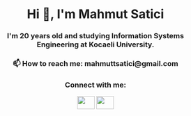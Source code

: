 
<h1 align="center">Hi 👋, I'm Mahmut Satici</h1>
<h3 align="center">I'm 20 years old and studying Information Systems Engineering at Kocaeli University.</h3>
<h3 align="center"> 📫 How to reach me: mahmuttsatici@gmail.com</h3>


<h3 align="center">Connect with me:</h3>

<p align="center">
<div align="center"> <a  href="https://www.linkedin.com/in/mahmutsatici/" target="blank"><img align="center" src="https://raw.githubusercontent.com/rahuldkjain/github-profile-readme-generator/master/src/images/icons/Social/linked-in-alt.svg"  height="30" width="40" /></a>
<a href="https://www.instagram.com/mahmuttsatici/" target="blank"><img align="center" src="https://raw.githubusercontent.com/rahuldkjain/github-profile-readme-generator/master/src/images/icons/Social/instagram.svg" height="30" width="40" /></a>
</div>
</p>


